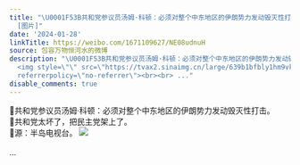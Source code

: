 ```yaml
---
title: "\U0001F53B共和党参议员汤姆·科顿：必须对整个中东地区的伊朗势力发动毁灭性打击。\U0001F53B共和党太坏了，把民主党架上了。\U0001F53B源：半岛电视台。
  [图片]"
date: '2024-01-28'
linkTitle: https://weibo.com/1671109627/NE08udnuH
source: 包容万物恒河水的微博
description: "\U0001F53B共和党参议员汤姆·科顿：必须对整个中东地区的伊朗势力发动毁灭性打击。<br>\U0001F53B共和党太坏了，把民主党架上了。<br>\U0001F53B源：半岛电视台。
  <img style=\"\" src=\"https://tvax2.sinaimg.cn/large/639b1bfbly1hm9vk5w9o2j20c402k0te.jpg\"
  referrerpolicy=\"no-referrer\"><br><br> ..."
disable_comments: true
---
```

🔻共和党参议员汤姆·科顿：必须对整个中东地区的伊朗势力发动毁灭性打击。<br>🔻共和党太坏了，把民主党架上了。<br>🔻源：半岛电视台。 <img style="" src="https://tvax2.sinaimg.cn/large/639b1bfbly1hm9vk5w9o2j20c402k0te.jpg" referrerpolicy="no-referrer"><br><br> ...